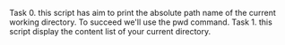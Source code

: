 Task 0. this script has aim to print the absolute path name of the current working directory. To succeed we'll use the pwd command.
Task 1. this script display the content list of your current directory. 
